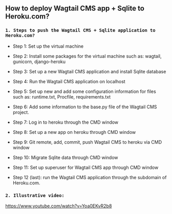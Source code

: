 ## How to deploy Wagtail CMS app + Sqlite to Heroku.com?

### `1. Steps to push the Wagtail CMS + Sqlite application to Heroku.com?`

- Step 1: Set up the virtual machine

- Step 2: Install some packages for the virtual machine such as: wagtail, gunicorn, django-heroku

- Step 3: Set up a new Wagtail CMS application and install Sqlite database

- Step 4: Run the Wagtail CMS application on localhost

- Step 5: Set up new and add some configuration information for files such as: runtime.txt, Procfile, requirements.txt

- Step 6: Add some information to the base.py file of the Wagtail CMS project.

- Step 7: Log in to heroku through the CMD window

- Step 8: Set up a new app on heroku through CMD window

- Step 9: Git remote, add, commit, push Wagtail CMS to heroku via CMD window

- Step 10: Migrate Sqlite data through CMD window

- Step 11: Set up superuser for Wagtail CMS app through CMD window

- Step 12 (last): run the Wagtail CMS application through the subdomain of Heroku.com.

### `2. Illustrative video:`

https://www.youtube.com/watch?v=Yoa0EKvR2b8
